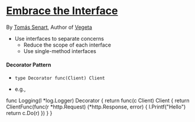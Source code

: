 # [Embrace the Interface](http://www.gophercon.com/talks/embrace-the-interface)

By [Tomás Senart](https://github.com/tsenart), Author of [Vegeta](https://github.com/tsenart/vegeta)

- Use interfaces to separate concerns
  - Reduce the scope of each interface
  - Use single-method interfaces

#### Decorator Pattern

- `type Decorator func(Client) Client`

- e.g.,

func Logging(l *log.Logger) Decorator {
  return func(c Client) Client {
    return ClientFunc(func(r *http.Request) (*http.Response, error) {
      l.Printf("Hello")
      return c.Do(r)
    })
  }
}
